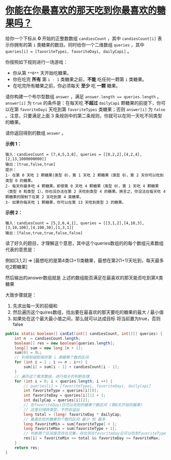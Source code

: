 # [你能在你最喜欢的那天吃到你最喜欢的糖果吗？](https://leetcode-cn.com/problems/can-you-eat-your-favorite-candy-on-your-favorite-day/)

给你一个下标从 **0** 开始的正整数数组 `candiesCount` ，其中 `candiesCount[i]` 表示你拥有的第 `i` 类糖果的数目。同时给你一个二维数组 `queries` ，其中 `queries[i] = [favoriteTypei, favoriteDayi, dailyCapi]` 。

你按照如下规则进行一场游戏：

- 你从第 `**0**` 天开始吃糖果。
- 你在吃完 **所有** 第 `i - 1` 类糖果之前，**不能** 吃任何一颗第 `i` 类糖果。
- 在吃完所有糖果之前，你必须每天 **至少** 吃 **一颗** 糖果。

请你构建一个布尔型数组 `answer` ，满足 `answer.length == queries.length` 。`answer[i]` 为 `true` 的条件是：在每天吃 **不超过** `dailyCapi` 颗糖果的前提下，你可以在第 `favoriteDayi` 天吃到第 `favoriteTypei` 类糖果；否则 `answer[i]` 为 `false` 。注意，只要满足上面 3 条规则中的第二条规则，你就可以在同一天吃不同类型的糖果。

请你返回得到的数组 `answer` 。

 

**示例 1：**

```
输入：candiesCount = [7,4,5,3,8], queries = [[0,2,2],[4,2,4],[2,13,1000000000]]
输出：[true,false,true]
提示：
1- 在第 0 天吃 2 颗糖果(类型 0），第 1 天吃 2 颗糖果（类型 0），第 2 天你可以吃到类型 0 的糖果。
2- 每天你最多吃 4 颗糖果。即使第 0 天吃 4 颗糖果（类型 0），第 1 天吃 4 颗糖果（类型 0 和类型 1），你也没办法在第 2 天吃到类型 4 的糖果。换言之，你没法在每天吃 4 颗糖果的限制下在第 2 天吃到第 4 类糖果。
3- 如果你每天吃 1 颗糖果，你可以在第 13 天吃到类型 2 的糖果。
```

**示例 2：**

```
输入：candiesCount = [5,2,6,4,1], queries = [[3,1,2],[4,10,3],[3,10,100],[4,100,30],[1,3,1]]
输出：[false,true,true,false,false]
```



读了好久的题目，才理解这个意思，其中这个queries数组的的每个数组元素数组代表的意思是：

例如[3,1,2] => [最想吃的是第4类(3+1)类糖果，最想在第2(1+1)天吃到，每天最多吃2颗糖果]

然后输出的answer数组就是 上述的数组能否满足在最喜欢的那天能否吃到第X类糖果



大致步骤就是：

1. 先求出每一天的前缀和
2. 然后遍历这个quires数组，找出要在最喜欢的那天要吃的糖果的最大 / 最小值
3. 如果处在这个最大最小值之间，那么就可以达成目标 将当前置为true，否则 false

```java
public static boolean[] canEat(int[] candiesCount, int[][] queries) {
    int n  = candiesCount.length;
    boolean[] res = new boolean[queries.length];
    long[] sum = new long [n + 1];
    sum[0] = 0L;
    // 利用前缀和保存第 i 类糖果个数的区间
    for (int i = 1 ; i <= n ; i++) {
        sum[i] = sum[i - 1] + candiesCount[i - 1];
    }
    // 遍历这个需求数组，进行相关的判断处理
    for (int i = 0; i < queries.length; i ++) {
        // queries[i] = [favoriteTypei, favoriteDayi, dailyCapi]
        int favoriteType = queries[i][0];
        int favoriteDay = queries[i][1] + 1;
        int dailyCap = queries[i][2];
        // 在favoriteDayi日可以吃到的糖果个数区间 (第0天开始吃糖果)
        // 这里记得转类型，不然会溢出
        long total = (long) favoriteDay * dailyCap;
        // 最喜欢吃的糖果的个数的区间 最少 和 最多
        long favoriteMin = sum[favoriteType] + 1;
        long favoriteMax = sum[favoriteType + 1];
        // 判断两个区间是否存在交集，存在则在favoriteDay日可以吃到favoriteType糖果
        res[i] = favoriteMin <= total && favoriteDay <= favoriteMax;
    }
    return res;
}
```

